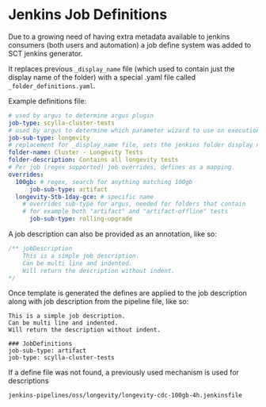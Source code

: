 # Jenkins Job Definitions

Due to a growing need of having extra metadata available to jenkins consumers
(both users and automation) a job define system was added to SCT jenkins generator.

It replaces previous `_display_name` file (which used to contain just the display
 name of the folder) with a special .yaml file called `_folder_definitions.yaml`.

Example definitions file:

```yaml
# used by argus to determine argus plugin
job-type: scylla-cluster-tests
# used by argus to determine which parameter wizard to use on execution
job-sub-type: longevity
# replacement for _display_name file, sets the jenkins folder display name
folder-name: Cluster - Longevity Tests
folder-description: Contains all longevity tests
# Per job (regex supported) job overrides, defines as a mapping
overrides:
  100gb: # regex, search for anything matching 100gb
      job-sub-type: artifact
  longevity-5tb-1day-gce: # specific name
    # overrides sub-type for argus, needed for folders that contain
    # for example both "artifact" and "artifact-offline" tests
      job-sub-type: rolling-upgrade
```

A job description can also be provided as an annotation, like so:

```js
/** jobDescription
    This is a simple job description.
    Can be multi line and indented.
    Will return the description without indent.
*/
```

Once template is generated the defines are applied to the job description
along with job description from the pipeline file, like so:

```
This is a simple job description.
Can be multi line and indented.
Will return the description without indent.

### JobDefinitions
job-sub-type: artifact
job-type: scylla-cluster-tests
```

If a define file was not found, a previously used mechanism is used for descriptions
```
jenkins-pipelines/oss/longevity/longevity-cdc-100gb-4h.jenkinsfile
```
